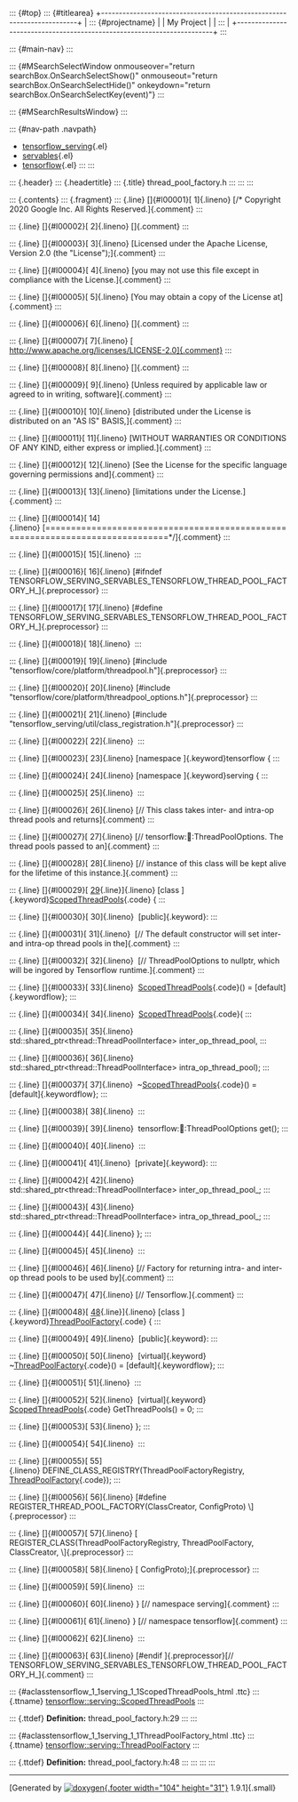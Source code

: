 ::: {#top}
::: {#titlearea}
+-----------------------------------------------------------------------+
| ::: {#projectname}                                                    |
| My Project                                                            |
| :::                                                                   |
+-----------------------------------------------------------------------+
:::

::: {#main-nav}
:::

::: {#MSearchSelectWindow onmouseover="return searchBox.OnSearchSelectShow()" onmouseout="return searchBox.OnSearchSelectHide()" onkeydown="return searchBox.OnSearchSelectKey(event)"}
:::

::: {#MSearchResultsWindow}
:::

::: {#nav-path .navpath}
-   [tensorflow\_serving](dir_bbc8937306723ff096d79d77f4a73363.html){.el}
-   [servables](dir_e240d895a087fc4ce46e8f4c52318018.html){.el}
-   [tensorflow](dir_143c99ffaf6c8b3b63b06c22e49d7998.html){.el}
:::
:::

::: {.header}
::: {.headertitle}
::: {.title}
thread\_pool\_factory.h
:::
:::
:::

::: {.contents}
::: {.fragment}
::: {.line}
[]{#l00001}[ 1]{.lineno} [/\* Copyright 2020 Google Inc. All Rights
Reserved.]{.comment}
:::

::: {.line}
[]{#l00002}[ 2]{.lineno} []{.comment}
:::

::: {.line}
[]{#l00003}[ 3]{.lineno} [Licensed under the Apache License, Version 2.0
(the \"License\");]{.comment}
:::

::: {.line}
[]{#l00004}[ 4]{.lineno} [you may not use this file except in compliance
with the License.]{.comment}
:::

::: {.line}
[]{#l00005}[ 5]{.lineno} [You may obtain a copy of the License
at]{.comment}
:::

::: {.line}
[]{#l00006}[ 6]{.lineno} []{.comment}
:::

::: {.line}
[]{#l00007}[ 7]{.lineno} [
http://www.apache.org/licenses/LICENSE-2.0]{.comment}
:::

::: {.line}
[]{#l00008}[ 8]{.lineno} []{.comment}
:::

::: {.line}
[]{#l00009}[ 9]{.lineno} [Unless required by applicable law or agreed to
in writing, software]{.comment}
:::

::: {.line}
[]{#l00010}[ 10]{.lineno} [distributed under the License is distributed
on an \"AS IS\" BASIS,]{.comment}
:::

::: {.line}
[]{#l00011}[ 11]{.lineno} [WITHOUT WARRANTIES OR CONDITIONS OF ANY KIND,
either express or implied.]{.comment}
:::

::: {.line}
[]{#l00012}[ 12]{.lineno} [See the License for the specific language
governing permissions and]{.comment}
:::

::: {.line}
[]{#l00013}[ 13]{.lineno} [limitations under the License.]{.comment}
:::

::: {.line}
[]{#l00014}[
14]{.lineno} [==============================================================================\*/]{.comment}
:::

::: {.line}
[]{#l00015}[ 15]{.lineno} 
:::

::: {.line}
[]{#l00016}[ 16]{.lineno} [\#ifndef
TENSORFLOW\_SERVING\_SERVABLES\_TENSORFLOW\_THREAD\_POOL\_FACTORY\_H\_]{.preprocessor}
:::

::: {.line}
[]{#l00017}[ 17]{.lineno} [\#define
TENSORFLOW\_SERVING\_SERVABLES\_TENSORFLOW\_THREAD\_POOL\_FACTORY\_H\_]{.preprocessor}
:::

::: {.line}
[]{#l00018}[ 18]{.lineno} 
:::

::: {.line}
[]{#l00019}[ 19]{.lineno} [\#include
\"tensorflow/core/platform/threadpool.h\"]{.preprocessor}
:::

::: {.line}
[]{#l00020}[ 20]{.lineno} [\#include
\"tensorflow/core/platform/threadpool\_options.h\"]{.preprocessor}
:::

::: {.line}
[]{#l00021}[ 21]{.lineno} [\#include
\"tensorflow\_serving/util/class\_registration.h\"]{.preprocessor}
:::

::: {.line}
[]{#l00022}[ 22]{.lineno} 
:::

::: {.line}
[]{#l00023}[ 23]{.lineno} [namespace ]{.keyword}tensorflow {
:::

::: {.line}
[]{#l00024}[ 24]{.lineno} [namespace ]{.keyword}serving {
:::

::: {.line}
[]{#l00025}[ 25]{.lineno} 
:::

::: {.line}
[]{#l00026}[ 26]{.lineno} [// This class takes inter- and intra-op
thread pools and returns]{.comment}
:::

::: {.line}
[]{#l00027}[ 27]{.lineno} [// tensorflow::thread::ThreadPoolOptions. The
thread pools passed to an]{.comment}
:::

::: {.line}
[]{#l00028}[ 28]{.lineno} [// instance of this class will be kept alive
for the lifetime of this instance.]{.comment}
:::

::: {.line}
[]{#l00029}[
[29](classtensorflow_1_1serving_1_1ScopedThreadPools.html){.line}]{.lineno} [class
]{.keyword}[ScopedThreadPools](classtensorflow_1_1serving_1_1ScopedThreadPools.html){.code}
{
:::

::: {.line}
[]{#l00030}[ 30]{.lineno}  [public]{.keyword}:
:::

::: {.line}
[]{#l00031}[ 31]{.lineno}  [// The default constructor will set inter-
and intra-op thread pools in the]{.comment}
:::

::: {.line}
[]{#l00032}[ 32]{.lineno}  [// ThreadPoolOptions to nullptr, which will
be ingored by Tensorflow runtime.]{.comment}
:::

::: {.line}
[]{#l00033}[ 33]{.lineno} 
[ScopedThreadPools](classtensorflow_1_1serving_1_1ScopedThreadPools.html){.code}()
= [default]{.keywordflow};
:::

::: {.line}
[]{#l00034}[ 34]{.lineno} 
[ScopedThreadPools](classtensorflow_1_1serving_1_1ScopedThreadPools.html){.code}(
:::

::: {.line}
[]{#l00035}[ 35]{.lineno} 
std::shared\_ptr\<thread::ThreadPoolInterface\> inter\_op\_thread\_pool,
:::

::: {.line}
[]{#l00036}[ 36]{.lineno} 
std::shared\_ptr\<thread::ThreadPoolInterface\>
intra\_op\_thread\_pool);
:::

::: {.line}
[]{#l00037}[ 37]{.lineno} 
\~[ScopedThreadPools](classtensorflow_1_1serving_1_1ScopedThreadPools.html){.code}()
= [default]{.keywordflow};
:::

::: {.line}
[]{#l00038}[ 38]{.lineno} 
:::

::: {.line}
[]{#l00039}[ 39]{.lineno}  tensorflow::thread::ThreadPoolOptions get();
:::

::: {.line}
[]{#l00040}[ 40]{.lineno} 
:::

::: {.line}
[]{#l00041}[ 41]{.lineno}  [private]{.keyword}:
:::

::: {.line}
[]{#l00042}[ 42]{.lineno} 
std::shared\_ptr\<thread::ThreadPoolInterface\>
inter\_op\_thread\_pool\_;
:::

::: {.line}
[]{#l00043}[ 43]{.lineno} 
std::shared\_ptr\<thread::ThreadPoolInterface\>
intra\_op\_thread\_pool\_;
:::

::: {.line}
[]{#l00044}[ 44]{.lineno} };
:::

::: {.line}
[]{#l00045}[ 45]{.lineno} 
:::

::: {.line}
[]{#l00046}[ 46]{.lineno} [// Factory for returning intra- and inter-op
thread pools to be used by]{.comment}
:::

::: {.line}
[]{#l00047}[ 47]{.lineno} [// Tensorflow.]{.comment}
:::

::: {.line}
[]{#l00048}[
[48](classtensorflow_1_1serving_1_1ThreadPoolFactory.html){.line}]{.lineno} [class
]{.keyword}[ThreadPoolFactory](classtensorflow_1_1serving_1_1ThreadPoolFactory.html){.code}
{
:::

::: {.line}
[]{#l00049}[ 49]{.lineno}  [public]{.keyword}:
:::

::: {.line}
[]{#l00050}[ 50]{.lineno}  [virtual]{.keyword}
\~[ThreadPoolFactory](classtensorflow_1_1serving_1_1ThreadPoolFactory.html){.code}()
= [default]{.keywordflow};
:::

::: {.line}
[]{#l00051}[ 51]{.lineno} 
:::

::: {.line}
[]{#l00052}[ 52]{.lineno}  [virtual]{.keyword}
[ScopedThreadPools](classtensorflow_1_1serving_1_1ScopedThreadPools.html){.code}
GetThreadPools() = 0;
:::

::: {.line}
[]{#l00053}[ 53]{.lineno} };
:::

::: {.line}
[]{#l00054}[ 54]{.lineno} 
:::

::: {.line}
[]{#l00055}[
55]{.lineno} DEFINE\_CLASS\_REGISTRY(ThreadPoolFactoryRegistry,
[ThreadPoolFactory](classtensorflow_1_1serving_1_1ThreadPoolFactory.html){.code});
:::

::: {.line}
[]{#l00056}[ 56]{.lineno} [\#define
REGISTER\_THREAD\_POOL\_FACTORY(ClassCreator, ConfigProto)
\\]{.preprocessor}
:::

::: {.line}
[]{#l00057}[ 57]{.lineno} [ REGISTER\_CLASS(ThreadPoolFactoryRegistry,
ThreadPoolFactory, ClassCreator, \\]{.preprocessor}
:::

::: {.line}
[]{#l00058}[ 58]{.lineno} [ ConfigProto);]{.preprocessor}
:::

::: {.line}
[]{#l00059}[ 59]{.lineno} 
:::

::: {.line}
[]{#l00060}[ 60]{.lineno} } [// namespace serving]{.comment}
:::

::: {.line}
[]{#l00061}[ 61]{.lineno} } [// namespace tensorflow]{.comment}
:::

::: {.line}
[]{#l00062}[ 62]{.lineno} 
:::

::: {.line}
[]{#l00063}[ 63]{.lineno} [\#endif ]{.preprocessor}[//
TENSORFLOW\_SERVING\_SERVABLES\_TENSORFLOW\_THREAD\_POOL\_FACTORY\_H\_]{.comment}
:::

::: {#aclasstensorflow_1_1serving_1_1ScopedThreadPools_html .ttc}
::: {.ttname}
[tensorflow::serving::ScopedThreadPools](classtensorflow_1_1serving_1_1ScopedThreadPools.html)
:::

::: {.ttdef}
**Definition:** thread\_pool\_factory.h:29
:::
:::

::: {#aclasstensorflow_1_1serving_1_1ThreadPoolFactory_html .ttc}
::: {.ttname}
[tensorflow::serving::ThreadPoolFactory](classtensorflow_1_1serving_1_1ThreadPoolFactory.html)
:::

::: {.ttdef}
**Definition:** thread\_pool\_factory.h:48
:::
:::
:::
:::

------------------------------------------------------------------------

[Generated by [![doxygen](doxygen.svg){.footer width="104"
height="31"}](https://www.doxygen.org/index.html) 1.9.1]{.small}
